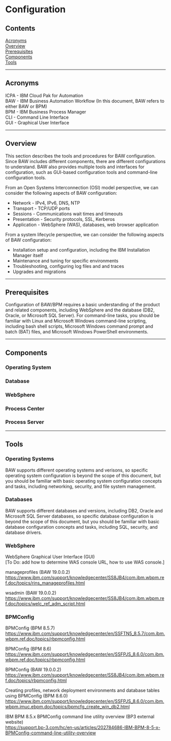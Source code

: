 # Configuration

## Contents
<a href="#acronyms">Acronyms</a>  
<a href="#overview">Overview</a>  
<a href="#prerequisites">Prerequisites</a>  
<a href="#components">Components</a>  
<a href="#tools">Tools</a>  

---

<a name="acronyms" style="display:block;position:relative;top:-4em;visibility:hidden;"></a>
## Acronyms
ICPA - IBM Cloud Pak for Automation  
BAW - IBM Business Automation Workflow (In this document, BAW refers to either BAW or BPM)  
BPM - IBM Business Process Manager  
CLI - Command Line Interface  
GUI - Graphical User Interface

---

<a name="overview" style="display:block;position:relative;top:-4em;visibility:hidden;"></a>
## Overview
This section describes the tools and procedures for BAW configuration. Since BAW includes different components, there are different configurations to understand. BAW also provides multiple tools and interfaces for configuration, such as GUI-based configuration tools and command-line configuration tools.

From an Open Systems Interconnection (OSI) model perspective, we can consider the following aspects of BAW configuration:
* Network - IPv4, IPv6, DNS, NTP
* Transport - TCP/UDP ports
* Sessions - Communications wait times and timeouts
* Presentation - Security protocols, SSL, Kerberos
* Application - WebSphere (WAS), databases, web browser application

From a system lifecycle perspective, we can consider the following aspects of BAW configuration:
* Installation setup and configuration, including the IBM Installation Manager itself
* Maintenance and tuning for specific environments
* Troubleshooting, configuring log files and and traces
* Upgrades and migrations

---

<a name="prerequisites" style="display:block;position:relative;top:-4em;visibility:hidden;"></a>
## Prerequisites

Configuration of BAW/BPM requires a basic understanding of the product and related components, including WebSphere and the database (DB2, Oracle, or Microsoft SQL Server). For command-line tasks, you should be familiar with Linux and Microsoft Windows command-line scripting, including bash shell scripts, Microsoft Windows command prompt and batch (BAT) files, and Microsoft Windows PowerShell environments.

---

<a name="components" style="display:block;position:relative;top:-4em;visibility:hidden;"></a>
## Components

### Operating System

### Database

### WebSphere

### Process Center

### Process Server

---

<a name="tools" style="display:block;position:relative;top:-4em;visibility:hidden;"></a>
## Tools

### Operating Systems

BAW supports different operating systems and verisons, so specific operating system configuration is beyond the scope of this document, but you should be familiar with basic operating system configuration concepts and tasks, including networking, security, and file system management.

### Databases

BAW supports different databases and versions, including DB2, Oracle and Microsoft SQL Server databases, so specific database configuration is beyond the scope of this document, but you should be familiar with basic database configuration concepts and tasks, including SQL, security, and database drivers.

### WebSphere

WebSphere Graphical User Interface (GUI)  
[To Do: add how to determine WAS console URL, how to use WAS console.]

manageprofiles (BAW 19.0.0.2)  
https://www.ibm.com/support/knowledgecenter/SS8JB4/com.ibm.wbpm.ref.doc/topics/rins_manageprofiles.html

wsadmin (BAW 19.0.0.2)  
https://www.ibm.com/support/knowledgecenter/SS8JB4/com.ibm.wbpm.ref.doc/topics/welc_ref_adm_script.html

### BPMConfig

BPMConfig (BPM 8.5.7)  
https://www.ibm.com/support/knowledgecenter/en/SSFTN5_8.5.7/com.ibm.wbpm.ref.doc/topics/rbpmconfig.html

BPMConfig (BPM 8.6)  
https://www.ibm.com/support/knowledgecenter/en/SSFPJS_8.6.0/com.ibm.wbpm.ref.doc/topics/rbpmconfig.html

BPMConfig (BAW 19.0.0.2)  
https://www.ibm.com/support/knowledgecenter/SS8JB4/com.ibm.wbpm.ref.doc/topics/rbpmconfig.html

Creating profiles, network deployment environments and database tables using BPMConfig (BPM 8.6.0)  
https://www.ibm.com/support/knowledgecenter/en/SSFPJS_8.6.0/com.ibm.wbpm.imuc.ebpm.doc/topics/bpmcfg_create_win_db2.html

IBM BPM 8.5.x BPMConfig command line utility overview (BP3 external website)  
https://support.bp-3.com/hc/en-us/articles/202784686-IBM-BPM-8-5-x-BPMConfig-command-line-utility-overview
